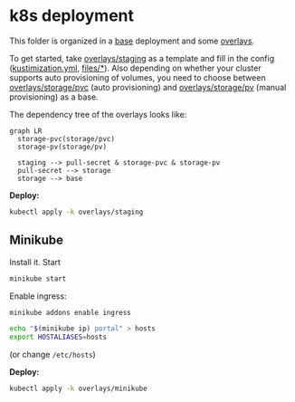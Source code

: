 # k8s deployment

This folder is organized in a [base](./base) deployment and some
[overlays](./overlay).

To get started, take [overlays/staging](./overlays/staging) as a
template and fill in the config
([kustimization.yml](./overlays/staging/kustomization.yml), [files/\*](./overlays/staging/files)).
Also depending on whether your cluster supports auto provisioning of
volumes, you need to choose between
[overlays/storage/pvc](./overlays/storage/pvc) (auto provisioning) and
[overlays/storage/pv](./overlays/storage/pv) (manual provisioning) as
a base.

The dependency tree of the overlays looks like:

```mermaid
graph LR
  storage-pvc(storage/pvc)
  storage-pv(storage/pv)

  staging --> pull-secret & storage-pvc & storage-pv
  pull-secret --> storage
  storage --> base
```

**Deploy:**

```bash
kubectl apply -k overlays/staging
```

## Minikube

Install it.
Start

```bash
minikube start
```

Enable ingress:

```bash
minikube addons enable ingress
```

```bash
echo "$(minikube ip) portal" > hosts
export HOSTALIASES=hosts
```

(or change `/etc/hosts`)

**Deploy:**

```bash
kubectl apply -k overlays/minikube
```
